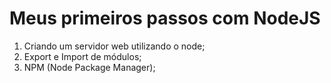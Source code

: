 # Meus primeiros passos com NodeJS

1. Criando um servidor web utilizando o node;
2. Export e Import de módulos;
3. NPM (Node Package Manager);